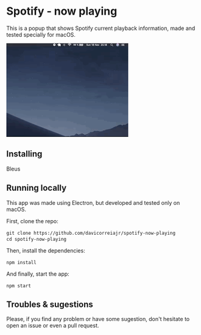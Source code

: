# Spotify - now playing

This is a popup that shows Spotify current playback information, made and tested specially for macOS.

![](spotify-now-playing.gif)

## Installing

Bleus

## Running locally

This app was made using Electron, but developed and tested only on macOS.

First, clone the repo:
```
git clone https://github.com/davicorreiajr/spotify-now-playing
cd spotify-now-playing
```

Then, install the dependencies:
```
npm install
```

And finally, start the app:
```
npm start
```

## Troubles & sugestions

Please, if you find any problem or have some sugestion, don't hesitate to open an issue or even a pull request.
